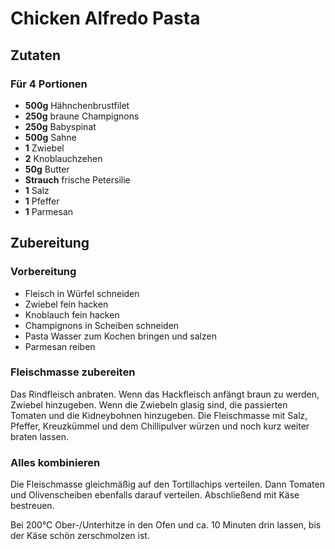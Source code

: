 # Chicken Alfredo Pasta


## Zutaten

### Für 4 Portionen

- **500g** Hähnchenbrustfilet
- **250g** braune Champignons
- **250g** Babyspinat 
- **500g** Sahne
- **1** Zwiebel
- **2** Knoblauchzehen
- **50g** Butter
- **Strauch** frische Petersilie
- **1** Salz
- **1** Pfeffer
- **1** Parmesan
 

## Zubereitung

### Vorbereitung

- Fleisch in Würfel schneiden
- Zwiebel fein hacken
- Knoblauch fein hacken
- Champignons in Scheiben schneiden
- Pasta Wasser zum Kochen bringen und salzen
- Parmesan reiben

### Fleischmasse zubereiten

Das Rindfleisch anbraten. Wenn das Hackfleisch anfängt braun zu werden, Zwiebel
hinzugeben. Wenn die Zwiebeln glasig sind, die passierten Tomaten und die 
Kidneybohnen hinzugeben. Die Fleischmasse mit Salz, Pfeffer, Kreuzkümmel und
dem Chillipulver würzen und noch kurz weiter braten lassen.

### Alles kombinieren

Die Fleischmasse gleichmäßig auf den Tortillachips verteilen. Dann Tomaten und
Olivenscheiben ebenfalls darauf verteilen. Abschließend mit Käse bestreuen.

Bei 200°C Ober-/Unterhitze in den Ofen und ca. 10 Minuten drin lassen, bis der
Käse schön zerschmolzen ist.
